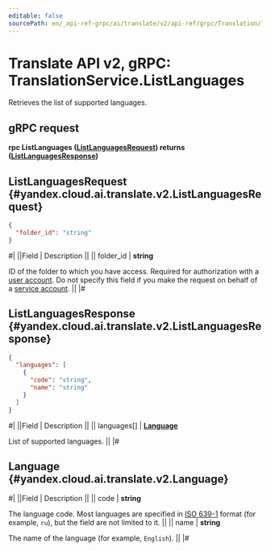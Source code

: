 ```yaml
---
editable: false
sourcePath: en/_api-ref-grpc/ai/translate/v2/api-ref/grpc/Translation/listLanguages.md
---
```


# Translate API v2, gRPC: TranslationService.ListLanguages

Retrieves the list of supported languages.

## gRPC request

**rpc ListLanguages ([ListLanguagesRequest](#yandex.cloud.ai.translate.v2.ListLanguagesRequest)) returns ([ListLanguagesResponse](#yandex.cloud.ai.translate.v2.ListLanguagesResponse))**

## ListLanguagesRequest {#yandex.cloud.ai.translate.v2.ListLanguagesRequest}

```json
{
  "folder_id": "string"
}
```

#|
||Field | Description ||
|| folder_id | **string**

ID of the folder to which you have access.
Required for authorization with a [user account](/docs/iam/concepts/users/accounts).
Do not specify this field if you make the request on behalf of a [service account](/docs/iam/concepts/users/accounts#sa). ||
|#

## ListLanguagesResponse {#yandex.cloud.ai.translate.v2.ListLanguagesResponse}

```json
{
  "languages": [
    {
      "code": "string",
      "name": "string"
    }
  ]
}
```

#|
||Field | Description ||
|| languages[] | **[Language](#yandex.cloud.ai.translate.v2.Language)**

List of supported languages. ||
|#

## Language {#yandex.cloud.ai.translate.v2.Language}

#|
||Field | Description ||
|| code | **string**

The language code.
Most languages are specified in [ISO 639-1](https://en.wikipedia.org/wiki/ISO_639-1) format (for example, `` ru ``), but the field are not limited to it. ||
|| name | **string**

The name of the language (for example, `` English ``). ||
|#